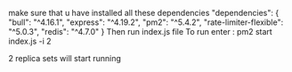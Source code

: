 make sure that u have installed all these dependencies 
"dependencies": {
    "bull": "^4.16.1",
    "express": "^4.19.2",
    "pm2": "^5.4.2",
    "rate-limiter-flexible": "^5.0.3",
    "redis": "^4.7.0"
  }
  Then run index.js file 
  To run enter :
  pm2 start index.js -i 2
  
  2 replica sets will start running
  
